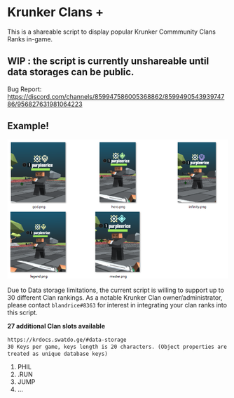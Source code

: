 
# Krunker Clans +

This is a shareable script to display  popular Krunker Commmunity Clans Ranks in-game. 
## WIP : the script is currently unshareable until data storages can be public.

Bug Report: https://discord.com/channels/859947586005368862/859949054393974786/956827631981064223


## Example!

![example clans](example.png)

Due to Data storage limitations, the current script is willing to support up to 30 different Clan rankings. As a notable Krunker Clan owner/administrator, please contact  `blandrice#8363` for interest in integrating your clan ranks into this script.

**27 additional Clan slots available**

```
https://krdocs.swatdo.ge/#data-storage
30 Keys per game, keys length is 20 characters. (Object properties are treated as unique database keys)
```
1. PHIL
2. .RUN
3. JUMP
4. ...



